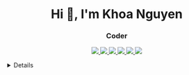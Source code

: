  
 <h1 align="center">Hi 👋, I'm Khoa Nguyen</h1>
<h3 align="center">Coder</h3>

<p align="center">
  <a href="http://github-profile-summary-cards.vercel.app/api/cards/profile-details?username=nguyen2109&theme=vue">
    <img src="http://github-profile-summary-cards.vercel.app/api/cards/profile-details?username=nguyen2109&theme=vue" />
  </a>
 
  <a href="http://github-profile-summary-cards.vercel.app/api/cards/productive-time?username=nguyen2109&theme=vue&utcOffset=7">
    <img src="http://github-profile-summary-cards.vercel.app/api/cards/productive-time?username=nguyen2109&theme=vue&utcOffset=7" />
  </a>
 
  <a href="http://github-profile-summary-cards.vercel.app/api/cards/stats?username=nguyen2109&theme=vue">
    <img src="http://github-profile-summary-cards.vercel.app/api/cards/stats?username=nguyen2109&theme=vue" />
  </a>
 
 <a href="https://github-readme-streak-stats.herokuapp.com/?user=nguyen2109&hide_border=true&card_width=350&theme=vue">
    <img src="https://github-readme-streak-stats.herokuapp.com/?user=nguyen2109&hide_border=true&card_width=350&theme=vue" />
  </a>
 
  <a href="https://github-readme-stats.vercel.app/api/top-langs/?username=nguyen2109&card_width=699&hide_border=true&theme=vue">
    <img src="https://github-readme-stats.vercel.app/api/top-langs/?username=nguyen2109&card_width=699&hide_border=true&theme=vue" />
  </a>
 
  <a href="https://github-readme-stats.vercel.app/api/wakatime?username=nguyen2109&card_width=699&hide_border=true&theme=vue">
    <img src="https://github-readme-stats.vercel.app/api/wakatime?username=nguyen2109&card_width=699&hide_border=true&theme=vue" />
  </a>
 
 
</p>

<details>
 
# My .prettierrc config :

First, install Prettier locally:

```sh
npm install --save-dev --save-exact prettier
```

Then, create an empty config file to let editors and other tools know you are using Prettier:

```sh
echo {}> .prettierrc.json
```

Now, format all files with Prettier :

```sh
npx prettier --write .
```

```sh
npx prettier --check .
```

## .prettierrc config :

```sh
{
  "tabWidth": 2,
  "printWidth": 80,
  "semi": true,
  "singleQuote": true,
  "trailingComma": "all"
}
```

# .gitignore config :

```sh
node_modules/
```

# .eslintrc.json config :

```sh
{
  "extends": ["airbnb", "prettier", "plugin:node/recommended"],
  "plugins": ["prettier"],
  "rules": {
    "prettier/prettier": "error",
    "spaced-comment": "off",
    "no-console": "warn",
    "consistent-return": "off",
    "func-names": "off",
    "object-shorthand": "off",
    "no-process-exit": "off",
    "no-param-reassign": "off",
    "no-return-await": "off",
    "no-underscore-dangle": "off",
    "class-methods-use-this": "off",
    "prefer-destructuring": ["error", { "object": true, "array": false }],
    "no-unused-vars": ["error", { "argsIgnorePattern": "req|res|next|val" }]
  }
}
```
</details>
